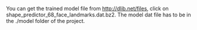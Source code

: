 You can get the trained model file from http://dlib.net/files, click on shape_predictor_68_face_landmarks.dat.bz2.
The model dat file has to be in the ./model folder of the project.




